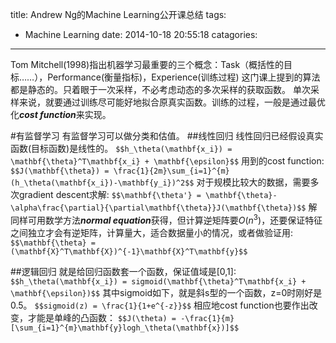title: Andrew Ng的Machine Learning公开课总结
tags:
  - Machine Learning
date: 2014-10-18 20:55:18
catagories:
---
Tom Mitchell(1998)指出机器学习最重要的三个概念：Task（概括性的目标……），Performance(衡量指标)，Experience(训练过程)
这门课上提到的算法都是静态的。只着眼于一次采样，不必考虑动态的多次采样的获取函数。
单次采样来说，就要通过训练尽可能好地拟合原真实函数。训练的过程，一般是通过最优化***cost function***来实现。

#有监督学习
有监督学习可以做分类和估值。
##线性回归
线性回归已经假设真实函数(目标函数)是线性的。
`$$h_\theta(\mathbf{x_i}) = \mathbf{\theta}^T\mathbf{x_i} + \mathbf{\epsilon}$$`
用到的cost function:
`$$J(\mathbf{\theta}) = \frac{1}{2m}\sum_{i=1}^{m}(h_\theta(\mathbf{x_i})-\mathbf{y_i})^2$$`
对于规模比较大的数据，需要多次gradient descent求解:
`$$\mathbf{\theta'} = \mathbf{\theta}-\alpha\frac{\partial}{\partial\mathbf{\theta}}J(\mathbf{\theta})$$`
解同样可用数学方法***normal equation***获得，但计算逆矩阵要$O(n^3)$，还要保证特征之间独立才会有逆矩阵，计算量大，适合数据量小的情况，或者做验证用:
`$$\mathbf{\theta} = (\mathbf{X}^T\mathbf{X})^{-1}\mathbf{X}^T\mathbf{y}$$`


##逻辑回归
就是给回归函数套一个函数，保证值域是[0,1]:
`$$h_\theta(\mathbf{x_i}) = sigmoid(\mathbf{\theta}^T\mathbf{x_i} + \mathbf{\epsilon})$$`
其中sigmoid如下，就是斜s型的一个函数，z=0时刚好是0.5。
`$$sigmoid(z) = \frac{1}{1+e^{-z}}$$`
相应地cost function也要作出改变，才能是单峰的凸函数：
`$$J(\theta) = -\frac{1}{m}[\sum_{i=1}^{m}\mathbf{y}logh_\theta(\mathbf{x})]$$`

